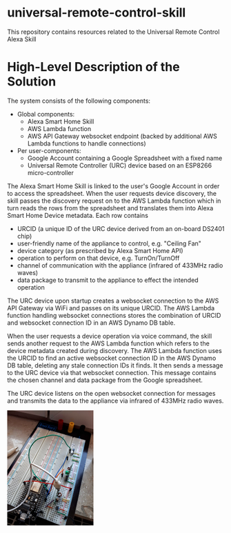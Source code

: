 # universal-remote-control-skill

This repository contains resources related to the Universal Remote Control Alexa Skill

# High-Level Description of the Solution

The system consists of the following components:
* Global components:
  * Alexa Smart Home Skill
  * AWS Lambda function
  * AWS API Gateway websocket endpoint (backed by additional AWS Lambda functions to handle connections)
* Per user-components:
  * Google Account containing a Google Spreadsheet with a fixed name
  * Universal Remote Controller (URC) device based on an ESP8266 micro-controller

The Alexa Smart Home Skill is linked to the user's Google Account in order to access the spreadsheet.
When the user requests device discovery, the skill passes the discovery request on to the AWS Lambda function 
which in turn reads the rows from the spreadsheet and translates them into Alexa Smart Home Device metadata.
Each row contains
* URCID (a unique ID of the URC device derived from an on-board DS2401 chip)
* user-friendly name of the appliance to control, e.g. "Ceiling Fan"
* device category (as prescribed by Alexa Smart Home API)
* operation to perform on that device, e.g. TurnOn/TurnOff
* channel of communication with the appliance (infrared of 433MHz radio waves)
* data package to transmit to the appliance to effect the intended operation

The URC device upon startup creates a websocket connection to the AWS API Gateway via WiFi and passes on its unique URCID.
The AWS Lambda function handling websocket connections stores the combination of URCID and websocket connection ID in an
AWS Dynamo DB table.

When the user requests a device operation via voice command, the skill sends another request to the AWS Lambda function
which refers to the device metadata created during discovery. The AWS Lambda function uses the URCID to find an active
websocket connection ID in the AWS Dynamo DB table, deleting any stale connection IDs it finds. It then sends a message
to the URC device via that websocket connection. This message contains the chosen channel and data package from the Google spreadsheet.

The URC device listens on the open websocket connection for messages and transmits the data to the appliance via infrared of 433MHz radio waves.

<img src="https://github.com/reisners/universal-remote-control-skill/blob/master/esp8266/image1.jpg" alt="Experimental assembly of the URC device" style="width:200px;"/>
